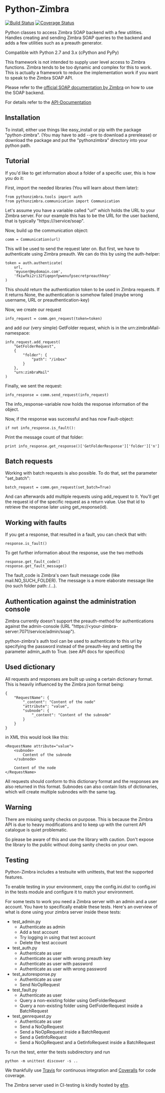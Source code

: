 Python-Zimbra
=============

[![Build Status](https://travis-ci.org/Zimbra-Community/python-zimbra.svg?branch=py3)](https://travis-ci.org/Zimbra-Community/python-zimbra)
[![Coverage Status](https://coveralls.io/repos/Zimbra-Community/python-zimbra/badge.png?branch=py3)](https://coveralls.io/r/Zimbra-Community/python-zimbra?branch=py3)

Python classes to access Zimbra SOAP backend with a few utilities. Handles
creating and sending Zimbra SOAP queries to the backend and adds a few
utilities such as a preauth generator.

Compatible with Python 2.7 and 3.x (cPython and PyPy)

This framework is not intended to supply user level access to Zimbra
functions. Zimbra tends to be too dynamic and complex for this to work. This
is actually a framework to reduce the implementation work if you want to
speak to the Zimbra SOAP API.

Please refer to the [official SOAP documentation by Zimbra](http://wiki.zimbra.com/wiki/SOAP_API_Reference_Material_Beginning_with_ZCS_8.0)
on how to use the SOAP backend.

For details refer to the [API-Documentation](http://zimbra-community.github.io/python-zimbra/docs/)

Installation
------------

To install, either use things like easy_install or pip with the package
"python-zimbra". (You may have to add --pre to download a prerelease) or
download the package and put the "pythonzimbra" directory into your python
path.

Tutorial
--------

If you'd like to get information about a folder of a specific user, 
this is how you do it:

First, import the needed libraries (You will learn about them later):

    from pythonzimbra.tools import auth
    from pythonzimbra.communication import Communication

Let's assume you have a variable called "url" which holds the URL to your
Zimbra server. For our example this has to be the URL for the user backend, 
that is typically "https://<yourzimbraserver>/service/soap".

Now, build up the communication object:

    comm = Communication(url)

This will be used to send the request later on. But first,
we have to authenticate using Zimbra preauth. We can do this by using the
auth-helper:

    token = auth.authenticate(
        url,
        'myuser@mydomain.com',
        'fkiwfki2ri32fiqepnfpwenufpsecretpreauthkey'
    )

This should return the authentication token to be used in Zimbra requests. If
 it returns None, the authentication is somehow failed (maybe wrong username,
  URL or preauthentication-key)

Now, we create our request

    info_request = comm.gen_request(token=token)

and add our (very simple) GetFolder request,
which is in the urn:zimbraMail-namespace:

    info_request.add_request(
        "GetFolderRequest",
        {
            "folder": {
                "path": "/inbox"
            }
        },
        "urn:zimbraMail"
    )

Finally, we sent the request:

    info_response = comm.send_request(info_request)

The info_response-variable now holds the response information of the object.

Now, if the response was successful and has now Fault-object:

    if not info_response.is_fault():

Print the message count of that folder:

    print info_response.get_response()['GetFolderResponse']['folder']['n']

Batch requests
--------------

Working with batch requests is also possible. To do that, set the
parameter "set_batch":

    batch_request = comm.gen_request(set_batch=True)

And can afterwards add multiple requests using add_request to it. You'll get 
the request id of the specific request as a return value. Use that id to 
retrieve the response later using get_response(id).

Working with faults
-------------------

If you get a response, that resulted in a fault, you can check that with:

    response.is_fault()
    
To get further information about the response, use the two methods

    response.get_fault_code()
    response.get_fault_message()
    
The fault_code is Zimbra's own fault message code (like mail.NO_SUCH_FOLDER).
 The message is a more elaborate message like (no such folder path: /...).

Authentication against the administration console
-------------------------------------------------

Zimbra currently doesn't support the preauth-method for authentications against
the admin-console (URL "https://<your-zimbra-server:7071/service/admin/soap").

python-zimbra's auth tool can be used to authenticate to this url by specifying
the password instead of the preauth-key and setting the parameter admin_auth to
True. (see API docs for specifics)

Used dictionary
---------------

All requests and responses are built up using a certain dictionary format.
This is heavily influenced by the Zimbra json format being:

    {
        "RequestName": {
            "_content": "Content of the node"
            "attribute": "value",
            "subnode": {
                "_content": "Content of the subnode"
            }
        }
    }

in XML this would look like this:

    <RequestName attribute="value">
        <subnode>
            Content of the subnode
        </subnode>

        Content of the node
    </RequestName>

All requests should conform to this dictionary format and the responses are
also returned in this format. Subnodes can also contain lists of
dictionaries, which will create multiple subnodes with the same tag.

Warning
-------

There are missing sanity checks on purpose. This is because the Zimbra API is
 due to heavy modifications and to keep up with the current API catalogue is
 quiet problematic.

So please be aware of this and use the library with caution. Don't expose the
 library to the public without doing sanity checks on your own.

Testing
-------

Python-Zimbra includes a testsuite with unittests, that test the supported
features.

To enable testing in your environment, copy the config.ini.dist to config.ini
 in the tests module and configure it to match your environment.

For some tests to work you need a Zimbra server with an admin and a
user account. You have to specifically enable these tests. Here's an overview
 of what is done using your zimbra server inside these tests:

* test_admin.py
  * Authenticate as admin
  * Add a test account
  * Try logging in using that test account
  * Delete the test account
* test_auth.py
  * Authenticate as user
  * Authenticate as user with wrong preauth key
  * Authenticate as user with password
  * Authenticate as user with wrong password
* test_autoresponse.py
  * Authenticate as user
  * Send NoOpRequest
* test_fault.py
  * Authenticate as user
  * Query a non-existing folder using GetFolderRequest
  * Query a non-existing folder using GetFolderRequest inside a BatchRequest
* test_genrequest.py
  * Authenticate as user
  * Send a NoOpRequest
  * Send a NoOpRequest inside a BatchRequest
  * Send a GetInfoRequest
  * Send a NoOpRequest and a GetInfoRequest inside a BatchRequest

To run the test, enter the tests subdirectory and run

    python -m unittest discover -s ..

We thankfully use [Travis](travis-ci.org) for continuous integration and
[Coveralls](https://coveralls.io) for code coverage.

The Zimbra server used in CI-testing is kindly hosted by [efm](http://www.efm.de/).
